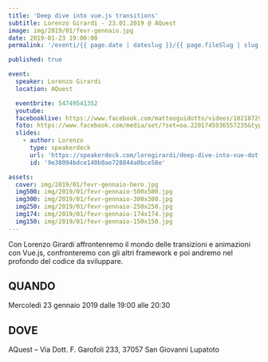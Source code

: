 ```yaml
---
title: 'Deep dive into vue.js transitions'
subtitle: Lorenzo Girardi - 23.01.2019 @ AQuest
image: img/2019/01/fevr-gennaio.jpg
date: 2019-01-23 19:00:00
permalink: '/eventi/{{ page.date | dateslug }}/{{ page.fileSlug | slug }}/index.html'

published: true

event:
  speaker: Lorenzo Girardi
  location: AQuest

  eventbrite: 54749541352
  youtube:
  facebooklive: https://www.facebook.com/matteoguidotto/videos/10218729831980817/
  foto: https://www.facebook.com/media/set/?set=oa.2201745936557235&type=3
  slides:
    - author: Lorenzo
      type: speakerdeck
      url: 'https://speakerdeck.com/loregirardi/deep-dive-into-vue-dot-js-transitions'
      id: '9e38094bdce140b0ae728844a0bce58e'

assets:
  cover: img/2019/01/fevr-gennaio-hero.jpg
  img500: img/2019/01/fevr-gennaio-500x500.jpg
  img300: img/2019/01/fevr-gennaio-300x300.jpg
  img250: img/2019/01/fevr-gennaio-250x250.jpg
  img174: img/2019/01/fevr-gennaio-174x174.jpg
  img150: img/2019/01/fevr-gennaio-150x150.jpg
---
```


Con Lorenzo Girardi affrontenremo il mondo delle transizioni e animazioni con Vue.js, confronteremo con gli altri framework e poi andremo nel profondo del codice da sviluppare.

## QUANDO

Mercoledì 23 gennaio 2019 dalle 19:00 alle 20:30

## DOVE

AQuest – Via Dott. F. Garofoli 233, 37057 San Giovanni Lupatoto
